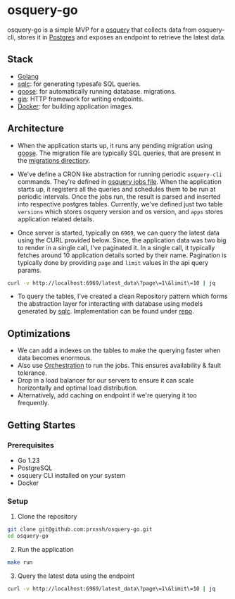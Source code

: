 # osquery-go

osquery-go is a simple MVP for a
[osquery](https://osquery.readthedocs.io/en/stable/) that collects data from
osquery-cli, stores it in [Postgres](https://www.postgresql.org/) and exposes
an endpoint to retrieve the latest data.

## Stack

- [Golang](https://go.dev)
- [sqlc](https://sqlc.dev): for generating typesafe SQL queries.
- [goose](https://github.com/pressly/goose): for automatically running
  database.
  migrations.
- [gin](https://github.com/gin-gonic/gin): HTTP framework for writing
  endpoints.
- [Docker](https://www.docker.com/): for building application images.


## Architecture

- When the application starts up, it runs any pending migration using
  [goose](https://github.com/pressly/goose). The migration file are typically
  SQL queries, that are present in the [migrations directiory](migrations).

- We've define a CRON like abstraction for running periodic `osquery-cli`
  commands. They're defined in [osquery jobs file](internal/osquery/jobs.go).
  When the application starts up, it registers all the queries and schedules
  them to be run at periodic intervals. Once the jobs run, the result is parsed
  and inserted into respective postgres tables. Currently, we've defined just
  two table `versions` which stores osquery version and os version, and `apps`
  stores application related details.

- Once server is started, typically on `6969`, we can query the latest data
  using the CURL provided below. Since, the application data was two big to
  render in a single call, I've paginated it. In a single call, it typically
  fetches around 10 application details sorted by their name. Pagination is
  typically done by providing `page` and `limit` values in the api query
  params.

```bash
curl -v http://localhost:6969/latest_data\?page\=1\&limit\=10 | jq
```

- To query the tables, I've created a clean Repository pattern which forms the
  abstraction layer for interacting with database using models generated by
  [sqlc](https://sqlc.dev). Implementation can be found under
  [repo](internal/repo).


## Optimizations

- We can add a indexes on the tables to make the querying faster when data
  becomes enormous.
- Also use [Orchestration](https://en.wikipedia.org/wiki/Orchestration) to run
  the jobs. This ensures availability & fault tolerance.
- Drop in a load balancer for our servers to ensure it can scale horizontally
  and optimal load distribution.
- Alternatively, add caching on endpoint if we're querying it too frequently.


## Getting Startes

### Prerequisites

- Go 1.23
- PostgreSQL
- osquery CLI installed on your system
- Docker

### Setup

1. Clone the repository

```bash
git clone git@github.com:prxssh/osquery-go.git
cd osquery-go
```

2. Run the application

```bash
make run
```

3. Query the latest data using the endpoint

```bash
curl -v http://localhost:6969/latest_data\?page\=1\&limit\=10 | jq
```
